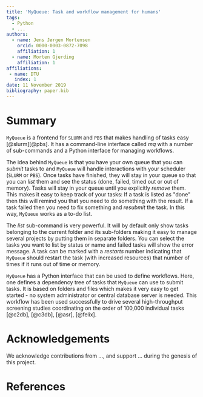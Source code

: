 ```yaml
---
title: 'MyQueue: Task and workflow management for humans'
tags:
  - Python
  - ...
authors:
  - name: Jens Jørgen Mortensen
    orcid: 0000-0003-0872-7098
    affiliation: 1
  - name: Morten Gjerding
    affiliation: 1
affiliations:
 - name: DTU
   index: 1
date: 11 November 2019
bibliography: paper.bib
---
```


# Summary

``MyQueue`` is a frontend for ``SLURM`` and ``PBS`` that makes handling of
tasks easy [@slurm][@pbs]. It has a command-line interface called *mq* with a
number of sub-commands and a Python interface for managing workflows.

The idea behind ``MyQueue`` is that you have your own queue that you can
*submit* tasks to and ``MyQueue`` will handle interactions with your
scheduler (``SLURM`` or ``PBS``).  Once tasks have finished, they will stay
in your queue so that you can *list* them and see the status (done, failed,
timed out or out of memory). Tasks will stay in your queue until you
explicitly *remove* them.  This makes it easy to keep track of your tasks:
If a task is listed as "done" then this will remind you that you need to do
something with the result.  If a task failed then you need to fix something
and *resubmit* the task.  In this way, ``MyQueue`` works as a to-do list.

The *list* sub-command is very powerful.  It will by default only show tasks
belonging to the current folder and its sub-folders making it easy to manage
several projects by putting them in separate folders.  You can select the
tasks you want to list by status or name and failed tasks will show the error
message.  A task can be marked with a *restarts* number indicating that
``MyQueue`` should restart the task (with increased resources) that number of
times if it runs out of time or memory.

``MyQueue`` has a Python interface that can be used to define workflows.
Here, one defines a dependency tree of tasks that ``MyQueue`` can use to
submit tasks. It is based on folders and files which makes it very easy to
get started - no system administrator or central database server is needed.
This workflow has been used successfully to drive several high-throughput
screening studies coordinating on the order of 100,000 individual tasks
[@c2db], [@c3db], [@asr], [@felix].

# Acknowledgements

We acknowledge contributions from ..., and support ... during the genesis of
this project.

# References

